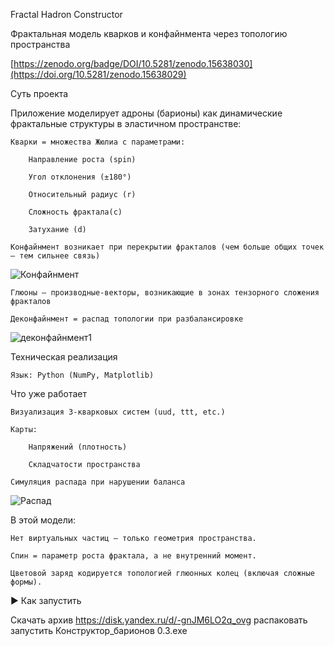 Fractal Hadron Constructor

Фрактальная модель кварков и конфайнмента через топологию пространства

[https://zenodo.org/badge/DOI/10.5281/zenodo.15638030](https://doi.org/10.5281/zenodo.15638029)

 Суть проекта

Приложение моделирует адроны (барионы) как динамические фрактальные структуры в эластичном пространстве:

    Кварки = множества Жюлиа с параметрами:

        Направление роста (spin)

        Угол отклонения (±180°)

        Относительный радиус (r)

        Сложность фрактала(c)

        Затухание (d)
        
    Конфайнмент возникает при перекрытии фракталов (чем больше общих точек — тем сильнее связь)

  ![Конфайнмент](https://github.com/user-attachments/assets/2d50781b-4262-46ab-b5f6-0bfddffa4a95)
 


    Глюоны — производные-векторы, возникающие в зонах тензорного сложения фракталов

    Деконфайнмент = распад топологии при разбалансировке

![деконфайнмент1](https://github.com/user-attachments/assets/fa2f16b1-32f9-41bc-a976-f0fad8ff959e)


Техническая реализация

    Язык: Python (NumPy, Matplotlib)

 Что уже работает

    Визуализация 3-кварковых систем (uud, ttt, etc.)

    Карты:

        Напряжений (плотность)

        Складчатости пространства

    Симуляция распада при нарушении баланса
    
![Распад](https://github.com/user-attachments/assets/d0356b1a-9439-4faa-b42e-3f2bc61a9698)

В этой модели:

    Нет виртуальных частиц — только геометрия пространства.

    Спин = параметр роста фрактала, а не внутренний момент.

    Цветовой заряд кодируется топологией глюонных колец (включая сложные формы).

▶ Как запустить

Скачать архив https://disk.yandex.ru/d/-gnJM6LO2q_ovg
распаковать
запустить Конструктор_барионов 0.3.exe
